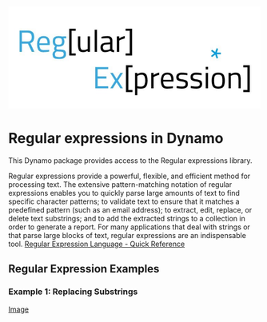 ![Image](https://github.com/Brutich/RegEx/blob/master/doc/regexlogo-1.jpg?branch=master)


# Regular expressions in Dynamo #

This Dynamo package provides access to the Regular expressions library.

Regular expressions provide a powerful, flexible, and efficient method for processing text. The extensive pattern-matching notation of regular expressions enables you to quickly parse large amounts of text to find specific character patterns; to validate text to ensure that it matches a predefined pattern (such as an email address); to extract, edit, replace, or delete text substrings; and to add the extracted strings to a collection in order to generate a report. For many applications that deal with strings or that parse large blocks of text, regular expressions are an indispensable tool.
[Regular Expression Language - Quick Reference](https://docs.microsoft.com/en-us/dotnet/standard/base-types/regular-expression-language-quick-reference?view=netframework-4.8)

## Regular Expression Examples ##
### Example 1: Replacing Substrings ###
[Image](https://github.com/Brutich/RegEx/blob/master/doc/regex-examples/examples-001.png)